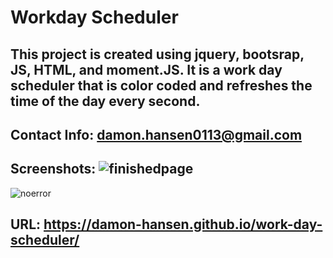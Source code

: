 # Workday Scheduler

## This project is created using jquery, bootsrap, JS, HTML, and moment.JS. It is a work day scheduler that is color coded and refreshes the time of the day every second.

## Contact Info: damon.hansen0113@gmail.com

## Screenshots: ![finishedpage](https://user-images.githubusercontent.com/95259338/151718078-24018bdd-1342-4f00-9742-f9294bea09c8.PNG)
![noerror](https://user-images.githubusercontent.com/95259338/151718081-a7cfe6b0-9547-425c-9521-b037790c9766.PNG)

## URL:  https://damon-hansen.github.io/work-day-scheduler/
